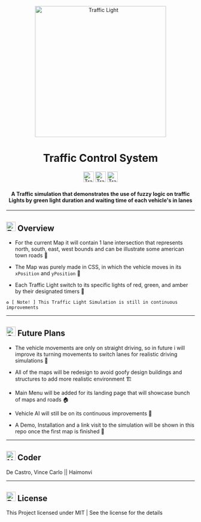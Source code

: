 <p align="center">
 <img height=350px src="https://github.com/user-attachments/assets/9ecb3a88-f1d6-48e5-a5e9-be8c1b76d27a" alt="Traffic Light">
</p>

<h1></h1>
<h1 align='center'> Traffic Control System </h1>

<div align='center'>
 
  <img height=28px src="https://github.com/user-attachments/assets/926e682a-f0b0-404e-8e54-b69a3bdc49c7" alt="Traffic Light">
 
  <img height=28px src="https://github.com/user-attachments/assets/b77f61c7-e925-4dbb-a033-ce76587a9b3c" alt="Traffic Light">
  
  <img height=28px src="https://github.com/user-attachments/assets/168fdb19-368a-4b8e-8ee8-4643253a37af" alt="Traffic Light">
 
  
  <h4> A Traffic simulation that demonstrates the use of fuzzy logic on traffic Lights by green light duration and waiting time of each vehicle's in lanes </h4>
</div>

<hr>
<h2> <img src="https://raw.githubusercontent.com/Tarikul-Islam-Anik/Animated-Fluent-Emojis/master/Emojis/Smilies/Face%20in%20Clouds.png" alt="Face in Clouds" width="25" height="25" /> Overview </h2>

* For the current Map it will contain 1 lane intersection that represents north, south, east, west bounds and can be illustrate some american town roads 🍁
  
* The Map was purely made in CSS, in which the vehicle moves in its ` xPosition ` and ` yPosition ` 🚗

* Each Traffic Light switch to its specific lights of red, green, and amber by their designated timers 🚥

` ♻️ [ Note! ] This Traffic Light Simulation is still in continuous improvements `

<hr>

<h2> <img src="https://raw.githubusercontent.com/Tarikul-Islam-Anik/Animated-Fluent-Emojis/master/Emojis/Objects/Spiral%20Calendar.png" alt="Spiral Calendar" width="25" height="25" />  Future Plans </h2>

* The vehicle movements are only on straight driving, so in future i will improve its turning movements to switch lanes for realistic driving simulations 🚗

* All of the maps will be redesign to avoid goofy design buildings and structures to add more realistic environment 🏗️

* Main Menu will be added for its landing page that will showcase bunch of maps and roads 🏠

* Vehicle AI will still be on its continuous improvements 🚌

* A Demo, Installation and a link visit to the simulation will be shown in this repo once the first map is finished 🚧

<hr>

<h2> <img src="https://raw.githubusercontent.com/Tarikul-Islam-Anik/Animated-Fluent-Emojis/master/Emojis/Smilies/Nerd%20Face.png" alt="Nerd Face" width="25" height="25" /> Coder </h2>

De Castro, Vince Carlo || Haimonvi

<hr>

<h2> <img src="https://raw.githubusercontent.com/Tarikul-Islam-Anik/Animated-Fluent-Emojis/master/Emojis/Smilies/Bomb.png" alt="Bomb" width="25" height="25" /> License </h2>

This Project licensed under MIT | See the license for the details

